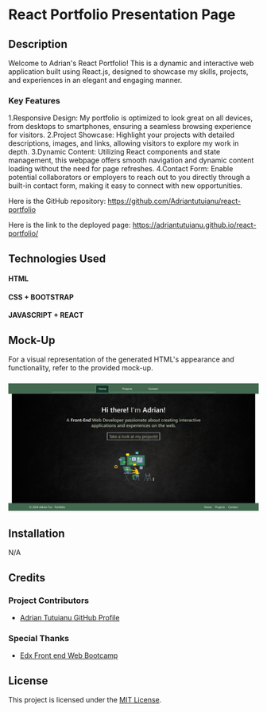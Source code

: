 # React Portfolio Presentation Page

## Description

Welcome to Adrian's React Portfolio! This is a dynamic and interactive web application built using React.js, designed to showcase my skills, projects, and experiences in an elegant and engaging manner.

### Key Features

1.Responsive Design: My portfolio is optimized to look great on all devices, from desktops to smartphones, ensuring a seamless browsing experience for visitors.
2.Project Showcase: Highlight your projects with detailed descriptions, images, and links, allowing visitors to explore my work in depth.
3.Dynamic Content: Utilizing React components and state management, this webpage offers smooth navigation and dynamic content loading without the need for page refreshes.
4.Contact Form: Enable potential collaborators or employers to reach out to you directly through a built-in contact form, making it easy to connect with new opportunities.

Here is the GitHub repository: https://github.com/Adriantutuianu/react-portfolio

Here is the link to the deployed page: https://adriantutuianu.github.io/react-portfolio/

## Technologies Used

#### HTML

#### CSS + BOOTSTRAP

#### JAVASCRIPT + REACT

## Mock-Up

For a visual representation of the generated HTML's appearance and functionality, refer to the provided mock-up.

### ![Portfolio](/public/project2-screenshot.png)

## Installation

N/A

## Credits

### Project Contributors

- [Adrian Tutuianu GitHub Profile](https://github.com/Adriantutuianu)

### Special Thanks

- [Edx Front end Web Bootcamp](https://www.edx.org/boot-camps)

## License

This project is licensed under the [MIT License](https://en.wikipedia.org/wiki/MIT_License).

